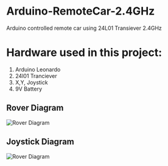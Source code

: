 # Arduino-RemoteCar-2.4GHz
Arduino controlled remote car using 24L01 Transiever 2.4GHz

<h1> Hardware used in this project:</h1>

<ol>
  <li>Arduino Leonardo</li>
  <li>24l01 Tranciever</li>
  <li>X,Y, Joystick</li>
  <li>9V Battery</li>
</ol>

<h2>Rover Diagram</h2>

![Rover Diagram](https://i.imgur.com/9nCLEKa.png)

<h2>Joystick Diagram</h2>

![Rover Diagram](https://i.imgur.com/8V5dgQT.png)
